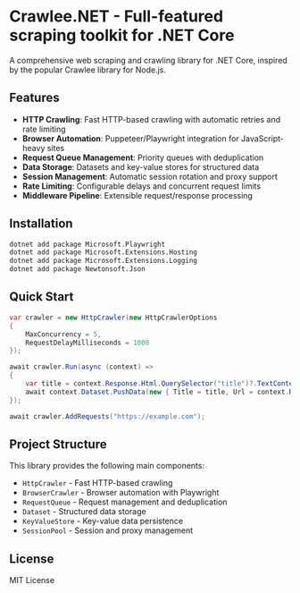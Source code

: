 # Crawlee.NET - Full-featured scraping toolkit for .NET Core

A comprehensive web scraping and crawling library for .NET Core, inspired by the popular Crawlee library for Node.js.

## Features

- **HTTP Crawling**: Fast HTTP-based crawling with automatic retries and rate limiting
- **Browser Automation**: Puppeteer/Playwright integration for JavaScript-heavy sites
- **Request Queue Management**: Priority queues with deduplication
- **Data Storage**: Datasets and key-value stores for structured data
- **Session Management**: Automatic session rotation and proxy support
- **Rate Limiting**: Configurable delays and concurrent request limits
- **Middleware Pipeline**: Extensible request/response processing

## Installation

```bash
dotnet add package Microsoft.Playwright
dotnet add package Microsoft.Extensions.Hosting
dotnet add package Microsoft.Extensions.Logging
dotnet add package Newtonsoft.Json
```

## Quick Start

```csharp
var crawler = new HttpCrawler(new HttpCrawlerOptions
{
    MaxConcurrency = 5,
    RequestDelayMilliseconds = 1000
});

await crawler.Run(async (context) =>
{
    var title = context.Response.Html.QuerySelector("title")?.TextContent;
    await context.Dataset.PushData(new { Title = title, Url = context.Request.Url });
});

await crawler.AddRequests("https://example.com");
```

## Project Structure

This library provides the following main components:

- `HttpCrawler` - Fast HTTP-based crawling
- `BrowserCrawler` - Browser automation with Playwright
- `RequestQueue` - Request management and deduplication  
- `Dataset` - Structured data storage
- `KeyValueStore` - Key-value data persistence
- `SessionPool` - Session and proxy management

## License

MIT License